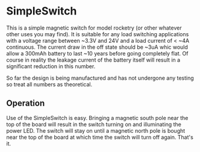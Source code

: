 # SimpleSwitch

This is a simple magnetic switch for model rocketry (or other whatever other uses you may find). It is suitable for any load switching applications with a voltage range between ~3.3V and 24V and a load current of < ~4A continuous. The current draw in the off state should be ~3uA whic would allow a 300mAh battery to last ~10 years before going completely flat. Of course in reality the leakage current of the battery itself will result in a significant reduction in this number.

So far the design is being manufactured and has not undergone any testing so treat all numbers as theoretical.

## Operation

Use of the SimpleSwitch is easy. Bringing a magnetic south pole near the top of the board will result in the switch turning on and illuminating the power LED. The switch will stay on until a magnetic north pole is bought near the top of the board at which time the switch will turn off again. That's it.


